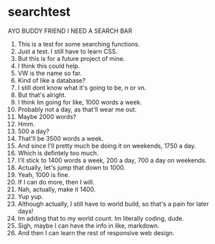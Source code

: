 # searchtest

AYO BUDDY FRIEND I NEED A SEARCH BAR
1. This is a test for some searching functions.
2. Just a test. I still have to learn CSS.
3. But this is for a future project of mine.
4. I think this could help.
5. VW is the name so far.
6. Kind of like a database?
7. I still dont know what it's going to be, n or vn.
8. But that's alright.
9. I think Im going for like, 1000 words a week.
10. Probably not a day, as that'll wear me out.
11. Maybe 2000 words?
12. Hmm.
13. 500 a day?
14. That'll be 3500 words a week.
15. And since I'll pretty much be doing it on weekends, 1750 a day.
16. Which is defintely too much.
17. I'll stick to 1400 words a week, 200 a day, 700 a day on weekends.
18. Actually, let's jump that down to 1000.
19. Yeah, 1000 is fine.
20. If I can do more, then I will.
21. Nah, actually, make it 1400.
22. Yup yup.
23. Although actually, I still have to world build, so that's a pain for later days!
24. Im adding that to my world count. Im literally coding, dude.
25. Sigh, maybe I can have the info in like, markdown.
26. And then I can learn the rest of responsive web design. 
